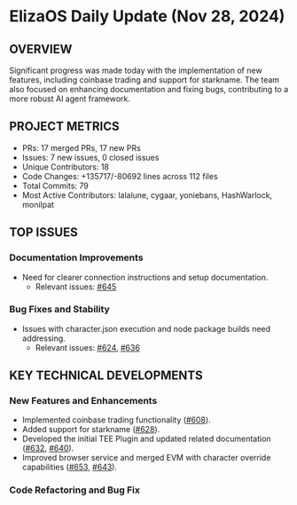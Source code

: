 # ElizaOS Daily Update (Nov 28, 2024)

## OVERVIEW 
Significant progress was made today with the implementation of new features, including coinbase trading and support for starkname. The team also focused on enhancing documentation and fixing bugs, contributing to a more robust AI agent framework.

## PROJECT METRICS
- PRs: 17 merged PRs, 17 new PRs
- Issues: 7 new issues, 0 closed issues
- Unique Contributors: 18
- Code Changes: +135717/-80692 lines across 112 files
- Total Commits: 79
- Most Active Contributors: lalalune, cygaar, yoniebans, HashWarlock, monilpat

## TOP ISSUES
### Documentation Improvements
- Need for clearer connection instructions and setup documentation.
  - Relevant issues: [#645](https://github.com/elizaos/eliza/issues/645)

### Bug Fixes and Stability
- Issues with character.json execution and node package builds need addressing.
  - Relevant issues: [#624](https://github.com/elizaos/eliza/issues/624), [#636](https://github.com/elizaos/eliza/issues/636)

## KEY TECHNICAL DEVELOPMENTS
### New Features and Enhancements
- Implemented coinbase trading functionality ([#608](https://github.com/elizaos/eliza/pull/608)).
- Added support for starkname ([#628](https://github.com/elizaos/eliza/pull/628)).
- Developed the initial TEE Plugin and updated related documentation ([#632](https://github.com/elizaos/eliza/pull/632), [#640](https://github.com/elizaos/eliza/pull/640)).
- Improved browser service and merged EVM with character override capabilities ([#653](https://github.com/elizaos/eliza/pull/653), [#643](https://github.com/elizaos/eliza/pull/643)).

### Code Refactoring and Bug Fix